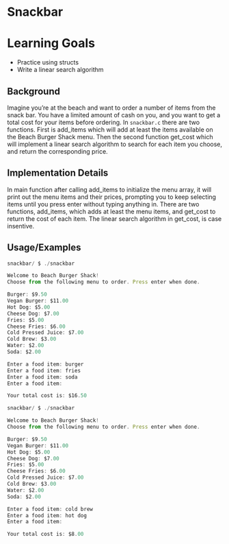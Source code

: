 
# Snackbar

# Learning Goals

- Practice using structs
- Write a linear search algorithm
## Background

Imagine you’re at the beach and want to order a number of items from the snack bar. You have a limited amount of cash on you, and you want to get a total cost for your items before ordering. In `snackbar.c` there are two functions. First is add_items which will add at least the items available on the Beach Burger Shack menu. Then the second function get_cost which will implement a linear search algorithm to search for each item you choose, and return the corresponding price.


## Implementation Details

In main function after calling add_items to initialize the menu array, it will print out the menu items and their prices, prompting you to keep selecting items until you press enter without typing anything in. There are two functions, add_items, which adds at least the menu items, and get_cost to return the cost of each item. The linear search algorithm in get_cost, is case insentive.

## Usage/Examples

```javascript
snackbar/ $ ./snackbar

Welcome to Beach Burger Shack!
Choose from the following menu to order. Press enter when done.

Burger: $9.50
Vegan Burger: $11.00
Hot Dog: $5.00
Cheese Dog: $7.00
Fries: $5.00
Cheese Fries: $6.00
Cold Pressed Juice: $7.00
Cold Brew: $3.00
Water: $2.00
Soda: $2.00

Enter a food item: burger
Enter a food item: fries
Enter a food item: soda
Enter a food item: 

Your total cost is: $16.50
```

```javascript
snackbar/ $ ./snackbar

Welcome to Beach Burger Shack!
Choose from the following menu to order. Press enter when done.

Burger: $9.50
Vegan Burger: $11.00
Hot Dog: $5.00
Cheese Dog: $7.00
Fries: $5.00
Cheese Fries: $6.00
Cold Pressed Juice: $7.00
Cold Brew: $3.00
Water: $2.00
Soda: $2.00

Enter a food item: cold brew
Enter a food item: hot dog
Enter a food item: 

Your total cost is: $8.00
```
